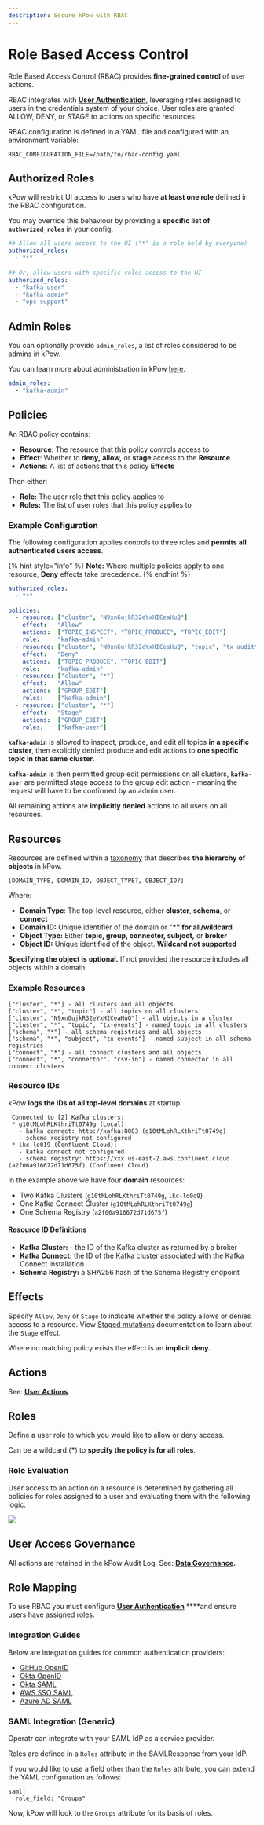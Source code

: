 ```yaml
---
description: Secure kPow with RBAC
---
```


# Role Based Access Control

Role Based Access Control \(RBAC\) provides **fine-grained control** of user actions.

RBAC integrates with [**User Authentication**](../authentication/overview.md), leveraging roles assigned to users in the credentials system of your choice. User roles are granted ALLOW, DENY, or STAGE to actions on specific resources.

RBAC configuration is defined in a YAML file and configured with an environment variable:

```text
RBAC_CONFIGURATION_FILE=/path/to/rbac-config.yaml
```

## Authorized Roles

kPow will restrict UI access to users who have **at least one role** defined in the RBAC configuration.

You may override this behaviour by providing a **specific list of `authorized_roles`** in your config.

```yaml
## Allow all users access to the UI ("*" is a role held by everyone)
authorized_roles:
  - "*"
  
## Or, allow users with specific roles access to the UI
authorized_roles:
  - "kafka-user"
  - "kafka-admin"
  - "ops-support"
```

## Admin Roles

You can optionally provide `admin_roles`, a list of roles considered to be admins in kPow.

You can learn more about administration in kPow [here](administration/).

```yaml
admin_roles:
  - "kafka-admin"
```

## Policies

An RBAC policy contains:

* **Resource**: The resource that this policy controls access to
* **Effect**: Whether to **deny,** **allow,** or **stage** access to the **Resource**
* **Actions**: A list of actions that this policy **Effects**

Then either:

* **Role:** The user role that this policy applies to
* **Roles:** The list of user roles that this policy applies to

### Example Configuration

The following configuration applies controls to three roles and **permits all authenticated users access**.

{% hint style="info" %}
**Note:** Where multiple policies apply to one resource, **Deny** effects take precedence.
{% endhint %}

```yaml
authorized_roles:
  - "*"
  
policies:
  - resource: ["cluster", "N9xnGujkR32eYxHICeaHuQ"] 
    effect:   "Allow" 
    actions:  ["TOPIC_INSPECT", "TOPIC_PRODUCE", "TOPIC_EDIT"] 
    role:     "kafka-admin"
  - resource: ["cluster", "N9xnGujkR32eYxHICeaHuQ", "topic", "tx_audit"]
    effect:   "Deny"
    actions:  ["TOPIC_PRODUCE", "TOPIC_EDIT"]
    role:     "kafka-admin"
  - resource: ["cluster", "*"]
    effect:   "Allow" 
    actions:  ["GROUP_EDIT"] 
    roles:    ["kafka-admin"]
  - resource: ["cluster", "*"]
    effect:   "Stage" 
    actions:  ["GROUP_EDIT"] 
    roles:    ["kafka-user"] 
```

**`kafka-admin`** is allowed to inspect, produce, and edit all topics **in a specific cluster**, then explicitly denied produce and edit actions to **one specific topic in that same cluster**. 

**`kafka-admin`** is then permitted group edit permissions on all clusters, **`kafka-user`** are permitted stage access to the group edit action - meaning the request will have to be confirmed by an admin user.

All remaining actions are **implicitly denied** actions to all users on all resources.

## Resources

Resources are defined within a [taxonomy](https://en.wikipedia.org/wiki/Taxonomy_%28biology%29) that describes **the hierarchy of objects** in kPow.

```text
[DOMAIN_TYPE, DOMAIN_ID, OBJECT_TYPE?, OBJECT_ID?]
```

Where:

* **Domain Type**: The top-level resource, either **cluster**, **schema**, or **connect**
* **Domain ID:** Unique identifier of the domain or "**\*" for all/wildcard**
* **Object Type:** Either **topic, group, connector, subject,** or **broker**
* **Object ID:** Unique identified of the object. **Wildcard not supported**

**Specifying the object is optional.** If not provided the resource includes all objects within a domain.

### Example Resources

```text
["cluster", "*"] - all clusters and all objects
["cluster", "*", "topic"] - all topics on all clusters
["cluster", "N9xnGujkR32eYxHICeaHuQ"] - all objects in a cluster
["cluster", "*", "topic", "tx-events"] - named topic in all clusters
["schema", "*"] - all schema registries and all objects
["schema", "*", "subject", "tx-events"] - named subject in all schema registries
["connect", "*"] - all connect clusters and all objects
["connect", "*", "connector", "csv-in"] - named connector in all connect clusters
```

### Resource IDs

kPow **logs the IDs of all top-level domains** at startup.

```text
 Connected to [2] Kafka clusters:
 * g10tMLohRLKthriTt0749g (Local):
   - kafka connect: http://kafka:8083 (g10tMLohRLKthriTt0749g)
   - schema registry not configured
 * lkc-lo019 (Confluent Cloud):
   - kafka connect not configured
   - schema registry: https://xxx.us-east-2.aws.confluent.cloud (a2f06a916672d71d675f) (Confluent Cloud)
```

In the example above we have four **domain** resources:

* Two Kafka Clusters \(`g10tMLohRLKthriTt0749g`, `lkc-lo0o9`\)
* One Kafka Connect Cluster \(`g10tMLohRLKthriTt0749g`\)
* One Schema Registry \(`a2f06a916672d71d675f`\)

#### Resource ID Definitions

* **Kafka Cluster:** - the ID of the Kafka cluster as returned by a broker
* **Kafka Connect:** the ID of the Kafka cluster associated with the Kafka Connect installation
* **Schema Registry:** a SHA256 hash of the Schema Registry endpoint

## Effects

Specify `Allow`, `Deny` or `Stage` to indicate whether the policy allows or denies access to a resource. View [Staged mutations](administration/#staging-mutations) documentation to learn about the `Stage` effect. 

Where no matching policy exists the effect is an **implicit deny.**

## Actions

See: [**User Actions**](overview.md#user-actions).

## Roles

Define a user role to which you would like to allow or deny access.

Can be a wildcard \(**\***\) to **specify the policy is for all roles**.

### Role Evaluation

User access to an action on a resource is determined by gathering all policies for roles assigned to a user and evaluating them with the following logic.

![](../.gitbook/assets/rbac-evaluation.png)

## User Access Governance

All actions are retained in the kPow Audit Log. See: [**Data Governance**](../features/data-governance.md)**.**

## Role Mapping

To use RBAC you must configure [**User Authentication**](../authentication/overview.md) ****and ensure users have assigned roles.

### Integration Guides

Below are integration guides for common authentication providers:

* [GitHub OpenID](../authentication/openid/github.md#user-authorization)
* [Okta OpenID](../authentication/openid/okta.md#user-authorization-rbac)
* [Okta SAML](../authentication/saml/okta-integration.md#user-authorization)
* [AWS SSO SAML](../authentication/saml/aws-sso-integration.md#user-authorization)
* [Azure AD SAML](../authentication/saml/azure-ad-integration.md#user-authorization)

### SAML Integration \(Generic\)

Operatr can integrate with your SAML IdP as a service provider.

Roles are defined in a `Roles` attribute in the SAMLResponse from your IdP.

If you would like to use a field other than the `Roles` attribute, you can extend the YAML configuration as follows: 

```text
saml:
  role_field: "Groups"
```

Now, kPow will look to the `Groups` attribute for its basis of roles.

